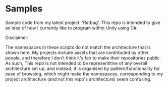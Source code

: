# Samples
Sample code from my latest project: 'Ratbag'.
This repo is intended to give an idea of how I currently like to program within Unity using C#.

Disclaimer:

The namespaces in these scripts do not match the architecture that is shown here. My projects include assets that are contributed by other people, and therefore I don't think it's fair to make their repositories public. 
As such, This repo is not intended to be representitive of any overall architecture set up, and instead, it is organised by pattern/functionality for ease of browsing, which might make the namespaces, corresponding to my project architecture (and not this repo's architecture) seem confusing.

